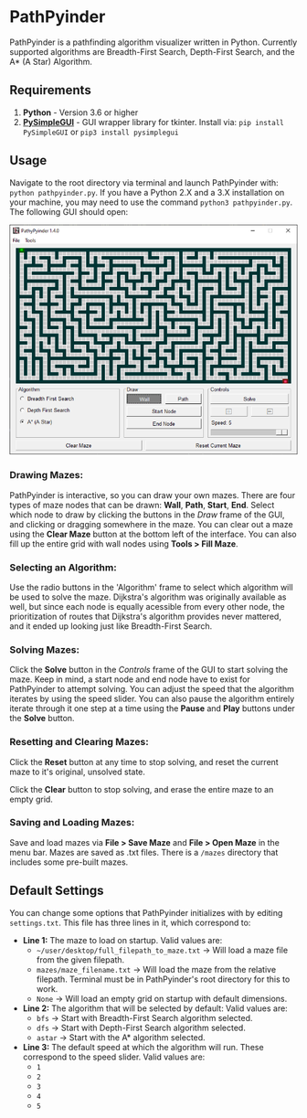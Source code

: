 # PathPyinder
PathPyinder is a pathfinding algorithm visualizer written in Python. Currently supported algorithms are Breadth-First Search, Depth-First Search, and the A* (A Star) Algorithm.


## Requirements
1. **Python** - Version 3.6 or higher
2. **[PySimpleGUI](https://pysimplegui.readthedocs.io/en/latest/)** - GUI wrapper library for tkinter. 
Install via: `pip install PySimpleGUI` or `pip3 install pysimplegui`


## Usage
Navigate to the root directory via terminal and launch PathPyinder with: `python pathpyinder.py`. If you have a Python 2.X and a 3.X installation on your machine, you may need to use the command `python3 pathpyinder.py`. The following GUI should open:

![PathPyinder GUI](assets/pathpyinder_gui.png "PathPyinder GUI")

### **Drawing Mazes:**
PathPyinder is interactive, so you can draw your own mazes. There are four types of maze nodes that can be drawn: **Wall**, **Path**, **Start**, **End**. Select which node to draw by clicking the buttons in the *Draw* frame of the GUI, and clicking or dragging somewhere in the maze. You can clear out a maze using the **Clear Maze** button at the bottom left of the interface. You can also fill up the entire grid with wall nodes using **Tools > Fill Maze**.

### **Selecting an Algorithm:**
Use the radio buttons in the 'Algorithm' frame to select which algorithm will be used to solve the maze. Dijkstra's algorithm was originally available as well, but since each node is equally acessible from every other node, the prioritization of routes that Dijkstra's algorithm provides never mattered, and it ended up looking just like Breadth-First Search.

### **Solving Mazes:**
Click the **Solve** button in the *Controls* frame of the GUI to start solving the maze. Keep in mind, a start node and end node have to exist for PathPyinder to attempt solving. You can adjust the speed that the algorithm iterates by using the speed slider. You can also pause the algorithm entirely iterate through it one step at a time using the **Pause** and **Play** buttons under the **Solve** button.

### **Resetting and Clearing Mazes:**
Click the **Reset** button at any time to stop solving, and reset the current maze to it's original, unsolved state.

Click the **Clear** button to stop solving, and erase the entire maze to an empty grid.

### **Saving and Loading Mazes:**
Save and load mazes via **File > Save Maze** and **File > Open Maze** in the menu bar. Mazes are saved as .txt files. There is a `/mazes` directory that includes some pre-built mazes.


## Default Settings
You can change some options that PathPyinder initializes with by editing `settings.txt`. This file has three lines in it, which correspond to:
* **Line 1:** The maze to load on startup. 
Valid values are:
  * `~/user/desktop/full_filepath_to_maze.txt` -> Will load a maze file from the given filepath.
  * `mazes/maze_filename.txt` -> Will load the maze from the relative filepath. Terminal must be in PathPyinder's root directory for this to work.
  * `None` -> Will load an empty grid on startup with default dimensions.
* **Line 2:** The algorithm that will be selected by default: Valid values are:
  * `bfs` -> Start with Breadth-First Search algorithm selected.
  * `dfs` -> Start with Depth-First Search algorithm selected.
  * `astar` -> Start with the A* algorithm selected.
* **Line 3:** The default speed at which the algorithm will run. These correspond to the speed slider. Valid values are:
  * `1`
  * `2`
  * `3`
  * `4`
  * `5`